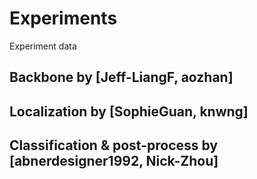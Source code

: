 # Experiments
Experiment data

## Backbone by [Jeff-LiangF, aozhan]

## Localization by [SophieGuan, knwng]


## Classification & post-process by [abnerdesigner1992, Nick-Zhou]
